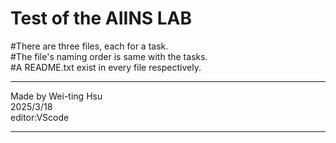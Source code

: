 # Test of the AIINS LAB    

#There are three files, each for a task.  
#The file's naming order is same with the tasks.  
#A README.txt exist in every file respectively.  



*************************
Made by Wei-ting Hsu  
2025/3/18  
editor:VScode  
*************************

